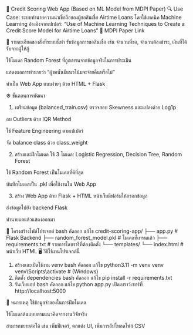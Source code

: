 📘 Credit Scoring Web App (Based on ML Model from MDPI Paper)
🔍 Use Case:
ระบบทำนายความน่าเชื่อถือของผู้ขอสินเชื่อ Airtime Loans โดยใช้เทคนิค Machine Learning
อ้างอิงจากเปเปอร์:
“Use of Machine Learning Techniques to Create a Credit Score Model for Airtime Loans”
🔗 MDPI Paper Link

🧠 รายละเอียดของสิ่งที่ระบบนี้ทำ
รับข้อมูลการขอสินเชื่อ เช่น จำนวนที่ขอ, จำนวนต้องชำระ, เงินที่ได้รับจากผู้ให้กู้

ใช้โมเดล Random Forest ที่ถูกเทรนจากข้อมูลจริงในการประเมิน

แสดงผลการทำนายว่า “ผู้ขอนั้นมีแนวโน้มจะจ่ายคืนหรือไม่”

ทำเป็น Web App แบบง่ายๆ ด้วย HTML + Flask

⚙️ ขั้นตอนการพัฒนา
1. เตรียมข้อมูล (balanced_train.csv)
ตรวจสอบ Skewness และแปลงด้วย Log1p

ลบ Outliers ด้วย IQR Method

ใช้ Feature Engineering ตามเปเปอร์

จัด balance class ด้วย class_weight

2. สร้างและฝึกโมเดล
ใช้ 3 โมเดล: Logistic Regression, Decision Tree, Random Forest

ใช้ Random Forest เป็นโมเดลที่ดีที่สุด

บันทึกโมเดลเป็น .pkl เพื่อใช้งานใน Web App

3. สร้าง Web App ด้วย Flask + HTML
หน้าเว็บมีฟอร์มให้กรอกข้อมูล

ส่งข้อมูลไปยัง backend Flask

ทำนายผลแล้วแสดงออกมา

📁 โครงสร้างไฟล์โปรเจกต์
bash
คัดลอก
แก้ไข
credit-scoring-app/
├── app.py                      # Flask Backend
├── random_forest_model.pkl     # โมเดลที่เทรนแล้ว
├── requirements.txt            # รายการไลบรารีที่ต้องติดตั้ง
└── templates/
    └── index.html              # หน้าเว็บ HTML
🖥️ วิธีใช้งานโปรเจกต์นี้
1. สร้างและเปิดใช้งาน venv
bash
คัดลอก
แก้ไข
python3.11 -m venv venv
venv\Scripts\activate           # (Windows)
2. ติดตั้ง dependencies
bash
คัดลอก
แก้ไข
pip install -r requirements.txt
3. รันเว็บแอป
bash
คัดลอก
แก้ไข
python app.py
เปิดเบราว์เซอร์ที่ http://localhost:5000

📌 หมายเหตุ
ใช้ข้อมูลจำลองในการฝึกโมเดล

ใช้โมเดลต้นแบบตามแนวคิดจากงานวิจัยจริง

สามารถขยายต่อได้ เช่น เพิ่มฟีเจอร์, ตกแต่ง UI, เพิ่มการอัปโหลดไฟล์ CSV
